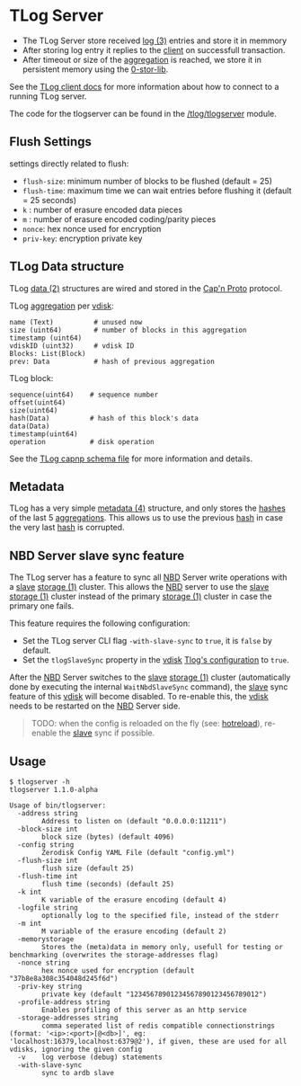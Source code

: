 # TLog Server

- The TLog Server store received [log (3)][log] entries and store it in memmory
- After storing log entry it replies to the [client][tlogclient] on successfull transaction.
- After timeout or size of the [aggregation][aggregation] is reached, we store it in persistent memory using the [0-stor-lib][0-stor-lib].

See the [TLog client docs][tlogclient] for more information about how to connect to a running TLog server.

The code for the tlogserver can be found in the [/tlog/tlogserver](/tlog/tlogserver) module.

## Flush Settings

settings directly related to flush:
- `flush-size`: minimum number of blocks to be flushed (default = 25)
- `flush-time`: maximum time we can wait entries before flushing it (default = 25 seconds)
- `k` : number of erasure encoded data pieces
- `m` : number of erasure encoded coding/parity pieces
- `nonce`: hex nonce used for encryption 
- `priv-key`: encryption private key

## TLog Data structure

TLog [data (2)][data] structures are wired and stored in the [Cap'n Proto][capnp] protocol.

TLog [aggregation][aggregation] per [vdisk][vdisk]:

```
name (Text)          # unused now
size (uint64)        # number of blocks in this aggregation
timestamp (uint64)
vdiskID (uint32)     # vdisk ID
Blocks: List(Block)  
prev: Data           # hash of previous aggregation
```

TLog block:

```
sequence(uint64) 	# sequence number
offset(uint64)
size(uint64)
hash(Data)			# hash of this block's data
data(Data)
timestamp(uint64)
operation			# disk operation
```

See the [TLog capnp schema file][tlogschema] for more information and details.

## Metadata

TLog has a very simple [metadata (4)][metadata] structure, and only stores the [hashes][hash] of the last 5 [aggregations][aggregation]. This allows us to use the previous [hash] in case the very last [hash][hash] is corrupted.

## NBD Server slave sync feature

The TLog server has a feature to sync all [NBD][nbd] Server write operations with a [slave][slave] [storage (1)][storage] cluster. This allows the [NBD][nbd] server to use the [slave][slave] [storage (1)][storage] cluster instead of the primary [storage (1)][storage] cluster in case the primary one fails.

This feature requires the following configuration:

- Set the TLog server CLI flag `-with-slave-sync` to `true`, it is `false` by default.
- Set the `tlogSlaveSync` property in the [vdisk][vdisk] [Tlog's configuration][tlogconfig] to `true`.

After the [NBD][nbd] Server switches to the [slave][slave] [storage (1)][storage] cluster (automatically done by executing the internal `WaitNbdSlaveSync` command), the [slave][slave] sync feature of this [vdisk] will become disabled. To re-enable this, the [vdisk][vdisk] needs to be restarted on the [NBD][nbd] Server side.

> TODO: when the config is reloaded on the fly (see: [hotreload][hotreload]), re-enable the [slave][slave] sync if possible.

## Usage

```
$ tlogserver -h
tlogserver 1.1.0-alpha

Usage of bin/tlogserver:
  -address string
    	Address to listen on (default "0.0.0.0:11211")
  -block-size int
    	block size (bytes) (default 4096)
  -config string
    	Zerodisk Config YAML File (default "config.yml")
  -flush-size int
    	flush size (default 25)
  -flush-time int
    	flush time (seconds) (default 25)
  -k int
    	K variable of the erasure encoding (default 4)
  -logfile string
    	optionally log to the specified file, instead of the stderr
  -m int
    	M variable of the erasure encoding (default 2)
  -memorystorage
    	Stores the (meta)data in memory only, usefull for testing or benchmarking (overwrites the storage-addresses flag)
  -nonce string
    	hex nonce used for encryption (default "37b8e8a308c354048d245f6d")
  -priv-key string
    	private key (default "12345678901234567890123456789012")
  -profile-address string
    	Enables profiling of this server as an http service
  -storage-addresses string
    	comma seperated list of redis compatible connectionstrings (format: '<ip>:<port>[@<db>]', eg: 'localhost:16379,localhost:6379@2'), if given, these are used for all vdisks, ignoring the given config
  -v	log verbose (debug) statements
  -with-slave-sync
    	sync to ardb slave
```


[tlogclient]: client.md
[tlogplayer]: player.md
[tlogconfig]: config.md
[tlogschema]: /tlog/schema/tlog_schema.capnp

[log]: /docs/glossary.md#log
[aggregation]: /docs/glossary.md#aggregation
[data]: /docs/glossary.md#data
[metadata]: /docs/glossary.md#metadata
[hash]: /docs/glossary.md#hash
[nbd]: /docs/glossary.md#nbd
[storage]: /docs/glossary.md#storage
[vdisk]: /docs/glossary.md#vdisk
[slave]: /docs/glossary.md#slave
[hotreload]: /docs/glossary.md#hotreload

[0-stor-lib]: https://github.com/zero-os/0-stor-lib

[capnp]: http://capnproto.org
